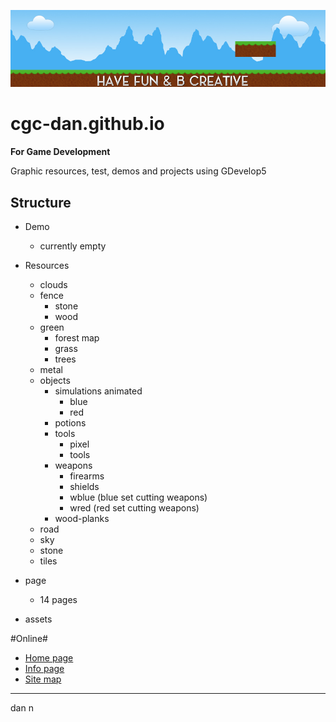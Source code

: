 [![cgc-dan.github.io](https://raw.githubusercontent.com/cgc-dan/gdevelop5/master/assets/header.jpg)](https://cgc-dan.github.io/gdevelop5/)

# cgc-dan.github.io
**For Game Development**

Graphic resources, test, demos and projects using GDevelop5

## Structure

* Demo
  * currently empty
* Resources
    * clouds
	* fence
	  * stone
	  * wood
	* green
	  * forest map
	  * grass
	  * trees
	* metal
	* objects
	  * simulations animated
	     * blue
		 * red
	  * potions
	  * tools
	    * pixel
		* tools
	  * weapons
	    * firearms
		* shields
		* wblue (blue set cutting weapons)
		* wred (red set cutting weapons)
	  * wood-planks
	* road
	* sky
	* stone
	* tiles
    
 * page
   * 14 pages
   
* assets
   
   





#Online#
* [Home page](https://cgc-dan.github.io/gdevelop5/)
* [Info page](https://cgc-dan.github.io/gdevelop5/info.html)
* [Site map](https://cgc-dan.github.io/gdevelop5/sitemap.html)












***
dan n
